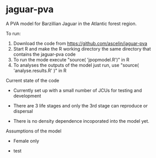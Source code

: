 # jaguar-pva
A PVA model for Barzillian Jaguar in the Atlantic forest region.

To run:

1. Download the code from https://github.com/ascelin/jaguar-pva
2. Start R and make the R working directory the same directory that
   contains the jaguar-pva code
3. To run the mode execute "source( 'jpopmodel.R')" in R
4. To analyses the outputs of the model just run, use "source( 'analyse.results.R' )" in R


Current state of the code 

* Currently set up with a small number of JCUs for testing and development 

* There are 3 life stages and only the 3rd stage can reproduce or dispersal

* There is no density dependence incoporated into the model yet. 

  
Assumptions of the model

* Female only

* test